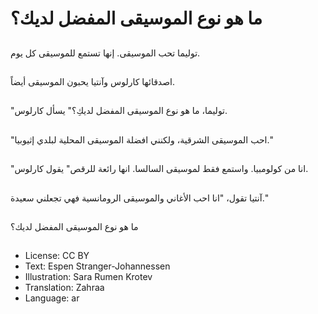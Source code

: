 # ما هو نوع الموسيقى المفضل لديك؟

##
توليما تحب الموسيقى. إنها تستمع للموسيقى كل يوم.

##
اصدقائها كارلوس وآنتيا يحبون الموسيقى أيضاً.

##
"توليما، ما هو نوع الموسيقى المفضل لديكِ؟" يسأل كارلوس.

##
"احب الموسيقى الشرقية، ولكنني افضلة الموسيقى المحلية لبلدي إثيوبيا."

##
"انا من كولومبيا. واستمع فقط لموسيقى السالسا. انها رائعة للرقص" يقول كارلوس.

##
آنتيا تقول، "انا احب الأغاني والموسيقى الرومانسية فهي تجعلني سعيدة."

##
ما هو نوع الموسيقى المفضل لديك؟

##
* License: CC BY
* Text: Espen Stranger-Johannessen
* Illustration: Sara Rumen Krotev
* Translation: Zahraa
* Language: ar
